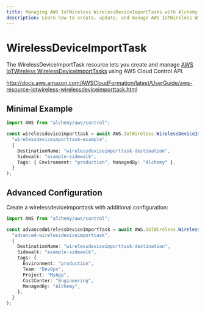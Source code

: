 ```yaml
---
title: Managing AWS IoTWireless WirelessDeviceImportTasks with Alchemy
description: Learn how to create, update, and manage AWS IoTWireless WirelessDeviceImportTasks using Alchemy Cloud Control.
---
```


# WirelessDeviceImportTask

The WirelessDeviceImportTask resource lets you create and manage [AWS IoTWireless WirelessDeviceImportTasks](https://docs.aws.amazon.com/iotwireless/latest/userguide/) using AWS Cloud Control API.

http://docs.aws.amazon.com/AWSCloudFormation/latest/UserGuide/aws-resource-iotwireless-wirelessdeviceimporttask.html

## Minimal Example

```ts
import AWS from "alchemy/aws/control";

const wirelessdeviceimporttask = await AWS.IoTWireless.WirelessDeviceImportTask(
  "wirelessdeviceimporttask-example",
  {
    DestinationName: "wirelessdeviceimporttask-destination",
    Sidewalk: "example-sidewalk",
    Tags: { Environment: "production", ManagedBy: "Alchemy" },
  }
);
```

## Advanced Configuration

Create a wirelessdeviceimporttask with additional configuration:

```ts
import AWS from "alchemy/aws/control";

const advancedWirelessDeviceImportTask = await AWS.IoTWireless.WirelessDeviceImportTask(
  "advanced-wirelessdeviceimporttask",
  {
    DestinationName: "wirelessdeviceimporttask-destination",
    Sidewalk: "example-sidewalk",
    Tags: {
      Environment: "production",
      Team: "DevOps",
      Project: "MyApp",
      CostCenter: "Engineering",
      ManagedBy: "Alchemy",
    },
  }
);
```

